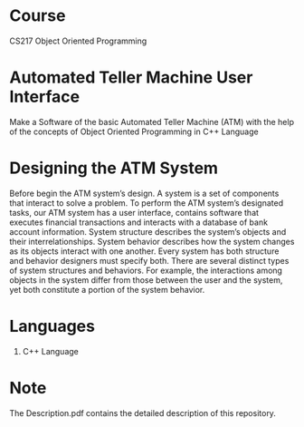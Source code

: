 # Course 
CS217	Object Oriented Programming <br />

# Automated Teller Machine User Interface
Make a Software of the basic Automated Teller Machine (ATM) with the help of the concepts of Object Oriented Programming in C++ Language <br />

# Designing the ATM System

Before begin the ATM system’s design. A system is a set of components that interact to solve a problem. To perform the ATM system’s designated tasks, our ATM system has a user interface, contains software that executes financial transactions and interacts with a database of bank account information. System structure describes the system’s objects and their interrelationships. System behavior describes how the system changes as its objects interact with one another. Every system has both structure and behavior designers must specify both. There are several distinct types of system structures and behaviors. For example, the interactions among objects in the system differ from those between the user and the system, yet both constitute a portion of the system behavior. <br />

# Languages
1. C++ Language <br />

# Note
The Description.pdf contains the detailed description of this repository. <br />

